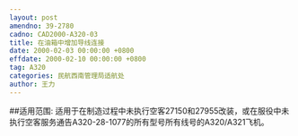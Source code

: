 ```yaml
---
layout: post
amendno: 39-2780
cadno: CAD2000-A320-03
title: 在油箱中增加导线连接
date: 2000-02-03 00:00:00 +0800
effdate: 2000-02-10 00:00:00 +0800
tag: A320
categories: 民航西南管理局适航处
author: 王力
---
```


##适用范围:
适用于在制造过程中未执行空客27150和27955改装，或在服役中未执行空客服务通告A320-28-1077的所有型号所有线号的A320/A321飞机。


